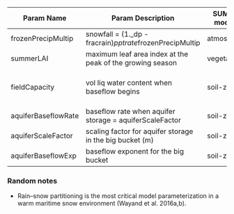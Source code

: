 | Param Name    | Param Description    | SUMMA module  | Range         |
| ------------- | ------------- | ------------- | ------------- |
| frozenPrecipMultip | snowfall = (1._dp - fracrain)*pptrate*frozenPrecipMultip | atmosphere | 0.5 - 1.5 
| summerLAI | maximum leaf area index at the peak of the growing season | vegetation | 0.01 - 10
| fieldCapacity | vol liq water content when baseflow begins | soil-zone | .d-07 - 100.d-07
| aquiferBaseflowRate | baseflow rate when aquifer storage = aquiferScaleFactor | soil-zone  | 0 - 0.1
| aquiferScaleFactor  | scaling factor for aquifer storage in the big bucket (m) |  soil-zone | 0.1 - 100 
| aquiferBaseflowExp  | baseflow exponent for the big bucket  | soil-zone  | 1.0- 10

### Random notes
* Rain–snow partitioning is the most critical model parameterization in a warm maritime snow environment (Wayand et al. 2016a,b). 
